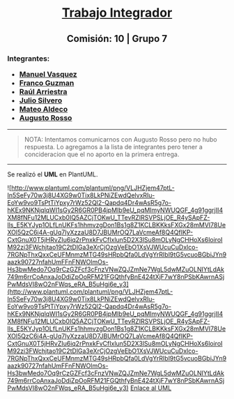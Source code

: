 <h1 align="center"><u>Trabajo Integrador</u></h1>

<h2 align="center">
Comisión: 10 | Grupo 7
</h2>

<h3>
Integrantes:
    <ul>
        <li><a target="_blank" href="https://github.com/Manu-Vz">Manuel Vasquez</a></li>
        <li><a target="_blank" href="https://www.github.com">Franco Guzman</a></li>
        <li><a target="_blank" href="https://github.com/ulrra2023">Raúl Arriestra</a></li>
        <li><a target="_blank" href="https://www.github.com">Julio Silvero</a></li>
        <li><a target="_blank" href="https://github.com/mateoaldeco27">Mateo Aldeco</a></li>
        <li><a target="_blank" href="https://www.github.com">Augusto Rosso</a></li>
    </ul>
</h3>

---

> NOTA: Intentamos comunicarnos con Augusto Rosso pero no hubo respuesta. Lo agregamos a la lista de integrantes pero tener a concideracion que el no aporto en la primera entrega.

---

Se realizó el **UML** en PlantUML.
<!-- //www.plantuml.com/plantuml/png/VLJHZjem47ptL-In5SeFy70w3j8U4XG9w0Tix8LkPNiZEwdQelvxRIu-EoYw9vo9TsPtTiYpxy7rWz52Ql2-Qapdq4Dr4wAsR5g7o-hKEx9NKNjqlqWI1sGy2R6GR0PB4jpMIb9eU_pqMImyNWUQGF_4g91ggrjII4XM8fNFu12MLUCxb0IQ5AZCjTOKwU_TTevRZIRSVPSLjOE_R4ySApFZ-lls_E5KYJyp1OLfLnUKFs1hhmvzgDon1Bs1g8Z1KCLBKKksFXGx28mMVI78UeXOl5QzC6i4A-gUq7IyXzzaU8D7JBUMrOQ7LaVcmeAf8Q4QfIKP-CxtGnuX0T5jHRvZIu6iq2rPnxkFvCfIxlun5D2X3lSu8mOLyNgCHHoXs6loiroIM92zi3FWchjtao19C2tDlGa3eXrCjOzgVeEbO1XsVJWUcuCuDxlco-7RGNpThxQxxCeUFMnmzMTG49sHRpbQfa0LdVgYrRIbl9tG5vcuoBGbiJYn9aazk90727nfahUmFFnFNWOlmOs-Hs3bwMedo7Oq9rCzGZFcf3cFnzVNwZQJZmNe7WgL5dwMZuOLNIYtLdAk749m6rrCoAnxaJoDdiZpOoRFM21FGQthfyBnE424tXjF7wY8nPSbKAwrnASjPwMdsVI8wO2nFWqs_eRA_B5uHgi6e_y3
-->
![http://www.plantuml.com/plantuml/png/VLJHZjem47ptL-In5SeFy70w3j8U4XG9w0Tix8LkPNiZEwdQelvxRIu-EoYw9vo9TsPtTiYpxy7rWz52Ql2-Qapdq4Dr4wAsR5g7o-hKEx9NKNjqlqWI1sGy2R6GR0PB4jpMIb9eU_pqMImyNWUQGF_4g91ggrjII4XM8fNFu12MLUCxb0IQ5AZCjTOKwU_TTevRZIRSVPSLjOE_R4ySApFZ-lls_E5KYJyp1OLfLnUKFs1hhmvzgDon1Bs1g8Z1KCLBKKksFXGx28mMVI78UeXOl5QzC6i4A-gUq7IyXzzaU8D7JBUMrOQ7LaVcmeAf8Q4QfIKP-CxtGnuX0T5jHRvZIu6iq2rPnxkFvCfIxlun5D2X3lSu8mOLyNgCHHoXs6loiroIM92zi3FWchjtao19C2tDlGa3eXrCjOzgVeEbO1XsVJWUcuCuDxlco-7RGNpThxQxxCeUFMnmzMTG49sHRpbQfa0LdVgYrRIbl9tG5vcuoBGbiJYn9aazk90727nfahUmFFnFNWOlmOs-Hs3bwMedo7Oq9rCzGZFcf3cFnzVNwZQJZmNe7WgL5dwMZuOLNIYtLdAk749m6rrCoAnxaJoDdiZpOoRFM21FGQthfyBnE424tXjF7wY8nPSbKAwrnASjPwMdsVI8wO2nFWqs_eRA_B5uHgi6e_y3](http://www.plantuml.com/plantuml/png/VLJHZjem47ptL-In5SeFy70w3j8U4XG9w0Tix8LkPNiZEwdQelvxRIu-EoYw9vo9TsPtTiYpxy7rWz52Ql2-Qapdq4Dr4wAsR5g7o-hKEx9NKNjqlqWI1sGy2R6GR0PB4jpMIb9eU_pqMImyNWUQGF_4g91ggrjII4XM8fNFu12MLUCxb0IQ5AZCjTOKwU_TTevRZIRSVPSLjOE_R4ySApFZ-lls_E5KYJyp1OLfLnUKFs1hhmvzgDon1Bs1g8Z1KCLBKKksFXGx28mMVI78UeXOl5QzC6i4A-gUq7IyXzzaU8D7JBUMrOQ7LaVcmeAf8Q4QfIKP-CxtGnuX0T5jHRvZIu6iq2rPnxkFvCfIxlun5D2X3lSu8mOLyNgCHHoXs6loiroIM92zi3FWchjtao19C2tDlGa3eXrCjOzgVeEbO1XsVJWUcuCuDxlco-7RGNpThxQxxCeUFMnmzMTG49sHRpbQfa0LdVgYrRIbl9tG5vcuoBGbiJYn9aazk90727nfahUmFFnFNWOlmOs-Hs3bwMedo7Oq9rCzGZFcf3cFnzVNwZQJZmNe7WgL5dwMZuOLNIYtLdAk749m6rrCoAnxaJoDdiZpOoRFM21FGQthfyBnE424tXjF7wY8nPSbKAwrnASjPwMdsVI8wO2nFWqs_eRA_B5uHgi6e_y3)
[Enlace al UML](http://www.plantuml.com/plantuml/png/VLJHZjem47ptL-In5SeFy70w3j8U4XG9w0Tix8LkPNiZEwdQelvxRIu-EoYw9vo9TsPtTiYpxy7rWz52Ql2-Qapdq4Dr4wAsR5g7o-hKEx9NKNjqlqWI1sGy2R6GR0PB4jpMIb9eU_pqMImyNWUQGF_4g91ggrjII4XM8fNFu12MLUCxb0IQ5AZCjTOKwU_TTevRZIRSVPSLjOE_R4ySApFZ-lls_E5KYJyp1OLfLnUKFs1hhmvzgDon1Bs1g8Z1KCLBKKksFXGx28mMVI78UeXOl5QzC6i4A-gUq7IyXzzaU8D7JBUMrOQ7LaVcmeAf8Q4QfIKP-CxtGnuX0T5jHRvZIu6iq2rPnxkFvCfIxlun5D2X3lSu8mOLyNgCHHoXs6loiroIM92zi3FWchjtao19C2tDlGa3eXrCjOzgVeEbO1XsVJWUcuCuDxlco-7RGNpThxQxxCeUFMnmzMTG49sHRpbQfa0LdVgYrRIbl9tG5vcuoBGbiJYn9aazk90727nfahUmFFnFNWOlmOs-Hs3bwMedo7Oq9rCzGZFcf3cFnzVNwZQJZmNe7WgL5dwMZuOLNIYtLdAk749m6rrCoAnxaJoDdiZpOoRFM21FGQthfyBnE424tXjF7wY8nPSbKAwrnASjPwMdsVI8wO2nFWqs_eRA_B5uHgi6e_y3)
